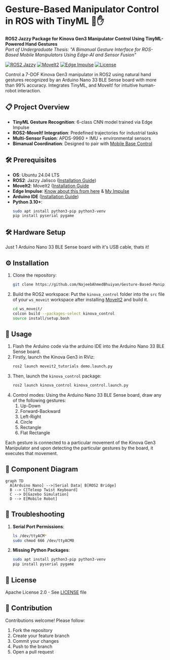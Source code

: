 # Gesture-Based Manipulator Control in ROS with TinyML 🤖✋

**ROS2 Jazzy Package for Kinova Gen3 Manipulator Control Using TinyML-Powered Hand Gestures**  
*Part of Undergraduate Thesis: "A Bimanual Gesture Interface for ROS-Based Mobile Manipulators Using Edge-AI and Sensor Fusion"*

[![ROS2 Jazzy](https://img.shields.io/badge/ROS2-Jazzy-%23C5221F)](https://docs.ros.org/en/jazzy/)
[![MoveIt2](https://img.shields.io/badge/MoveIt2-Project-%23C5221F)](https://moveit.picknik.ai/main/doc/tutorials/getting_started/getting_started.html)
[![Edge Impulse](https://img.shields.io/badge/Edge_Impulse-Project-FF6F00)](https://studio.edgeimpulse.com/public/646751/live)
[![License](https://img.shields.io/badge/License-Apache_2.0-blue.svg)](https://opensource.org/licenses/Apache-2.0)

Control a 7-DOF Kinova Gen3 manipulator in ROS2 using natural hand gestures recognized by an Arduino Nano 33 BLE Sense board with more than 99% accuracy. Integrates TinyML, and MoveIt! for intuitive human-robot interaction.

## 📋 Project Overview
- **TinyML Gesture Recognition**: 6-class CNN model trained via Edge Impulse
- **ROS2-MoveIt! Integration**: Predefined trajectories for industrial tasks
- **Multi-Sensor Fusion**: APDS-9960 + IMU + environmental sensors
- **Bimanual Coordination**: Designed to pair with [Mobile Base Control](https://github.com/NajeebAhmedBhuiyan/Gesture-Based-Mobile-Robot-Control-in-ROS)

## 🛠️ Prerequisites
- **OS**: Ubuntu 24.04 LTS
- **ROS2**: Jazzy Jalisco ([Installation Guide](https://docs.ros.org/en/jazzy/Installation.html))
- **MoveIt2**: MoveIt2 ([Installation Guide](https://moveit.picknik.ai/main/doc/tutorials/getting_started/getting_started.html)
- **Edge Impulse**: [Know about this from here](https://edgeimpulse.com) & [My Impulse](https://studio.edgeimpulse.com/public/646751/live)
- **Arduino IDE** ([Installation Guide](https://www.arduino.cc/en/software))
- **Python 3.10+**:
  ```bash
  sudo apt install python3-pip python3-venv
  pip install pyserial pygame
  ```

## 🛠️ Hardware Setup 
Just 1 Arduino Nano 33 BLE Sense board with it's USB cable, thats it!

## ⚙️ Installation
1. Clone the repository:
   ```bash
   git clone https://github.com/NajeebAhmedBhuiyan/Gesture-Based-Manipulator-Control-in-ROS-with-TinyML.git
   ```
2. Build the ROS2 workspace:
   Put the `kinova_control` folder into the `src` file of your `ws_moveit` workspace after installing [MoveIt2](https://moveit.picknik.ai/main/doc/tutorials/getting_started/getting_started.html) and build it.
   ```bash
   cd ws_moveit/
   colcon build --packages-select kinova_control
   source install/setup.bash
   ```

## 🚀 Usage
1. Flash the Arduino code via the arduino IDE into the Arduino Nano 33 BLE Sense board.
2. Firstly, launch the Kinova Gen3 in RViz:
   ```bash
   ros2 launch moveit2_tutorials demo.launch.py
   ```
3. Then, launch the `kinova_control` package:
   ```bash
   ros2 launch kinova_control kinova_control.launch.py
   ```
4. Control modes:
   Using the Arduino Nano 33 BLE Sense board, draw any of the following gestures:
   1. Up-Down
   2. Forward-Backward
   3. Left-Right
   4. Circle
   5. Rectangle
   6. Flat Rectangle

Each gesture is connected to a particular movement of the Kinova Gen3 Manipulator and upon detecting the particular gestures by the board, it executes that movement.  

## 🧩 Component Diagram
```mermaid
graph TD
  A[Arduino Nano] -->|Serial Data| B[ROS2 Bridge]
  B --> C[Teleop Twist Keyboard]
  C --> D[Gazebo Simulation]
  D --> E[Mobile Robot]
```

## 🚨 Troubleshooting
1. **Serial Port Permissions**:
   ```bash
   ls /dev/ttyACM*
   sudo chmod 666 /dev/ttyACM0
   ```
2. **Missing Python Packages**:
   ```bash
   sudo apt install python3-pip python3-venv
   pip install pyserial pygame
   ```

## 📜 License
Apache License 2.0 - See [LICENSE](LICENSE) file

## 🙌 Contribution
Contributions welcome! Please follow:
1. Fork the repository
2. Create your feature branch
3. Commit your changes
4. Push to the branch
5. Open a pull request



